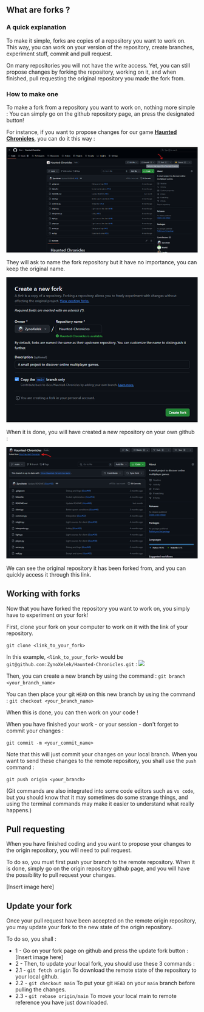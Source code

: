 
## What are forks ?

### A quick explanation

To make it simple, forks are copies of a repository you want to work on. This way, you can work on your version of the repository, create branches, experiment stuff, commit and pull request.

On many repositories you will not have the write access. Yet, you can still propose changes by forking the repository, working on it, and when finished, pull requesting the original repository you made the fork from.

### How to make one

To make a fork from a repository you want to work on, nothing more simple :
You can simply go on the github repository page, an press the designated button!

For instance, if you want to propose changes for our game [**Haunted Chronicles**](https://github.com/iScsc/Haunted-Chronicles), you can do it this way :

![](fork-creation-1.png)

They will ask to name the fork repository but it have no importance, you can keep the original name.

![](fork-creation-2.png)

When it is done, you will have created a new repository on your own github :

![](fork-creation-3.png)

We can see the original repository it has been forked from, and you can quickly access it through this link.

## Working with forks

Now that you have forked the repository you want to work on, you simply have to experiment on your fork!

First, clone your fork on your computer to work on it with the link of your repository.

```git clone <link_to_your_fork>```

In this example, `<link_to_your_fork>` would be `git@github.com:ZynoXelek/Haunted-Chronicles.git` :
![](working-on-your-fork-1.png)

Then, you can create a new branch by using the command :
```git branch <your_branch_name>```

You can then place your git `HEAD` on this new branch by using the command :
```git checkout <your_branch_name>```

When this is done, you can then work on your code !

When you have finished your work - or your session - don't forget to commit your changes :

```git commit -m <your_commit_name>```

Note that this will just commit your changes on your local branch.
When you want to send these changes to the remote repository, you shall use the `push` command :

```git push origin <your_branch>```

(Git commands are also integrated into some code editors such as `vs code`, but you should know that it may sometimes do some strange things, and using the terminal commands may make it easier to understand what really happens.)

## Pull requesting

When you have finished coding and you want to propose your changes to the origin repository, you will need to pull request.

To do so, you must first push your branch to the remote repository.
When it is done, simply go on the origin repository github page, and you will have the possibility to pull request your changes.

[Insert image here]

## Update your fork

Once your pull request have been accepted on the remote origin repository, you may update your fork to the new state of the origin repository.

To do so, you shall :

* 1 - Go on your fork page on github and press the update fork button :
[Insert image here]
* 2 - Then, to update your local fork, you should use these 3 commands :
* 2.1 - `git fetch origin` To download the remote state of the repository to your local github.
* 2.2 - `git checkout main` To put your git `HEAD` on your `main` branch before pulling the changes.
* 2.3 - `git rebase origin/main` To move your local main to remote reference you have just downloaded.
